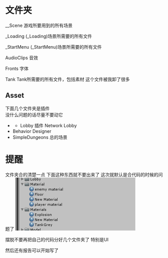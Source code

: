 # 文件夹
__Scene
游戏所要用到的所有场景

_Loading
(_Loading)场景所需要的所有文件

_StartMenu
(_StartMenu)场景所需要的所有文件

AudioClips
音效

Fronts
字体



Tank
Tank所需要的所有文件，包括素材
这个文件被我卸了很多

## Asset
下面几个文件夹是插件  
没什么问题的话尽量不要动它  
- - Lobby 插件 Network Lobby
- Behavior Designer
- SimpleDungeons
总的场景




# 提醒
文件夹合的清楚一点
下面这种东西就不要出来了
这次就默认是合代码的时候的问题了
![](1.png)

摆脱不要再把自己的代码分好几个文件夹了
特别是UI


然后还有报告可以开始写了

